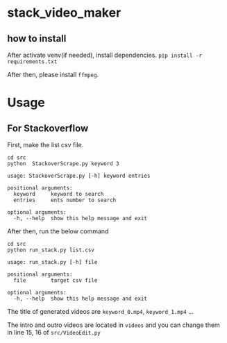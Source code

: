# stack_video_maker

## how to install 
After activate venv(if needed), install dependencies.
`pip install -r requirements.txt`

After then, please install `ffmpeg`.

# Usage

## For Stackoverflow

First, make the list csv file.

```
cd src
python  StackoverScrape.py keyword 3
```
    usage: StackoverScrape.py [-h] keyword entries

    positional arguments:
      keyword     keyword to search
      entries     ents number to search

    optional arguments:
      -h, --help  show this help message and exit

After then, run the below command

```
cd src
python run_stack.py list.csv
```
    usage: run_stack.py [-h] file

    positional arguments:
      file        target csv file

    optional arguments:
      -h, --help  show this help message and exit

The title of generated videos are `keyword_0.mp4`, `keyword_1.mp4` ...

The intro and outro videos are located in `videos` and you can change them in line 15, 16 of `src/VideoEdit.py`
